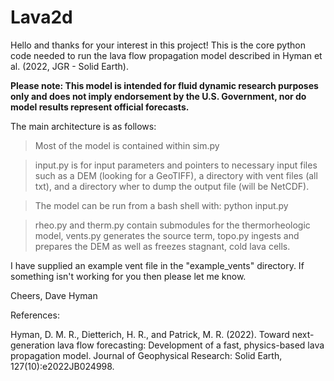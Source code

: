 # Lava2d

Hello and thanks for your interest in this project! 
This is the core python code needed to run the lava flow propagation model described in Hyman et al. (2022, JGR - Solid Earth). 

**Please note: This model is intended for fluid dynamic research purposes only and does not imply endorsement by the U.S. Government, nor do model results represent official forecasts.**

The main architecture is as follows:

> Most of the model is contained within sim.py

> input.py is for input parameters and pointers to necessary input files such as a DEM (looking for a GeoTIFF), a directory with vent files (all txt), and a directory wher to dump the output file (will be NetCDF). 

> The model can be run from a bash shell with: python input.py 

> rheo.py and therm.py contain submodules for the thermorheologic model, vents.py generates the source term, topo.py ingests and prepares the DEM as well as freezes stagnant, cold lava cells.  


I have supplied an example vent file in the "example_vents" directory. If something isn't working for you then please let me know.

Cheers,
Dave Hyman


References:

Hyman, D. M. R., Dietterich, H. R., and Patrick, M. R. (2022). Toward next-generation lava flow forecasting: Development of a fast, physics-based lava propagation model. Journal of Geophysical Research: Solid Earth, 127(10):e2022JB024998.

